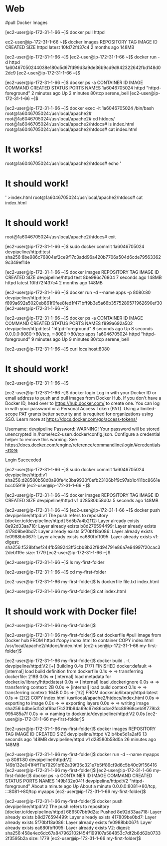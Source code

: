 # Web



#pull Docker Images

[ec2-user@ip-172-31-1-66 ~]$ docker pull httpd

ec2-user@ip-172-31-1-66 ~]$ docker images
REPOSITORY   TAG       IMAGE ID       CREATED        SIZE
httpd        latest    10fd72f437c4   2 months ago   148MB

[ec2-user@ip-172-31-1-66 ~]$ 
[ec2-user@ip-172-31-1-66 ~]$ docker run -d httpd
1a60467050244038e180d5d67fd99d3a9de36b9cd9d942322642fbd148d02dc9
[ec2-user@ip-172-31-1-66 ~]$ 

[ec2-user@ip-172-31-1-66 ~]$ docker ps -a
CONTAINER ID   IMAGE          COMMAND              CREATED          STATUS                      PORTS     NAMES
1a6046705024   httpd          "httpd-foreground"   2 minutes ago    Up 2 minutes                80/tcp    serene_bell
[ec2-user@ip-172-31-1-66 ~]$ 

[ec2-user@ip-172-31-1-66 ~]$ docker exec -it 1a6046705024 /bin/bash
root@1a6046705024:/usr/local/apache2# 
root@1a6046705024:/usr/local/apache2# cd htdocs/
root@1a6046705024:/usr/local/apache2/htdocs# ls
index.html
root@1a6046705024:/usr/local/apache2/htdocs# cat index.html 
<html><body><h1>It works!</h1></body></html>
root@1a6046705024:/usr/local/apache2/htdocs# echo '<html><body><h1>It should work!</h1></body></html>' >index.html 
root@1a6046705024:/usr/local/apache2/htdocs# cat index.html 
<html><body><h1>It should work!</h1></body></html>
root@1a6046705024:/usr/local/apache2/htdocs# exit

[ec2-user@ip-172-31-1-66 ~]$ sudo docker commit 1a6046705024 devpipeline/httpd:test
sha256:8be986c76804ef2ce9f17c3add96a420b7706a504d6cde795633629c349ef14e

[ec2-user@ip-172-31-1-66 ~]$ docker images
REPOSITORY   TAG       IMAGE ID       CREATED         SIZE
devpipeline/httpd        test    8be986c76804   7 seconds ago   148MB
httpd        latest    10fd72f437c4   2 months ago    148MB

[ec2-user@ip-172-31-1-66 ~]$ docker run -d --name apps -p 8080:80 devpipeline/httpd:test
f899a692a5020eb861f0fee8fed1f471bff9b3e5a66b3575289571962690ef30
[ec2-user@ip-172-31-1-66 ~]$ 

[ec2-user@ip-172-31-1-66 ~]$ docker ps -a
CONTAINER ID   IMAGE          COMMAND              CREATED          STATUS                      PORTS                                   NAMES
f899a692a502   devpipeline/httpd:test   "httpd-foreground"   8 seconds ago    Up 8 seconds                0.0.0.0:8080->80/tcp, :::8080->80/tcp   apps
1a6046705024   httpd          "httpd-foreground"   9 minutes ago    Up 9 minutes                80/tcp                                  serene_bell

[ec2-user@ip-172-31-1-66 ~]$ curl localhost:8080
<html><body><h1>It should work!</h1></body></html>
[ec2-user@ip-172-31-1-66 ~]$ 

[ec2-user@ip-172-31-1-66 ~]$ docker login
Log in with your Docker ID or email address to push and pull images from Docker Hub. If you don't have a Docker ID, head over to https://hub.docker.com/ to create one.
You can log in with your password or a Personal Access Token (PAT). Using a limited-scope PAT grants better security and is required for organizations using SSO. Learn more at https://docs.docker.com/go/access-tokens/

Username: devpipeline
Password: 
WARNING! Your password will be stored unencrypted in /home/ec2-user/.docker/config.json.
Configure a credential helper to remove this warning. See
https://docs.docker.com/engine/reference/commandline/login/#credentials-store

Login Succeeded


[ec2-user@ip-172-31-1-66 ~]$ sudo docker commit 1a6046705024 devpipeline/httpd:v1
sha256:d28580b58d0a90fe4c3ba9930f0efb23106b1f9c97ab1c411bc8661ebcc05919
[ec2-user@ip-172-31-1-66 ~]$ 

[ec2-user@ip-172-31-1-66 ~]$ docker images
REPOSITORY          TAG       IMAGE ID       CREATED          SIZE
devpipeline/httpd   v1        d28580b58d0a   5 seconds ago    148MB

[ec2-user@ip-172-31-1-66 ~]$ 
[ec2-user@ip-172-31-1-66 ~]$ docker push devpipeline/httpd:v1
The push refers to repository [docker.io/devpipeline/httpd]
5d5b7a4b2112: Layer already exists 
8e92d33aa718: Layer already exists 
b8d276594499: Layer already exists 
417809be0bd7: Layer already exists 
5f70bf18a086: Layer already exists 
fe0988bb067f: Layer already exists 
ea680fbff095: Layer already exists 
v1: digest: sha256:f528bfaef244fb589243ff3cbb8b32f8d94791e86a7e94997f20cac32deb119e size: 1779
[ec2-user@ip-172-31-1-66 ~]$ 

[ec2-user@ip-172-31-1-66 ~]$ ls
my-first-folder
 
[ec2-user@ip-172-31-1-66 ~]$ cd my-first-folder

[ec2-user@ip-172-31-1-66 my-first-folder]$ ls
dockerfile  file.txt  index.html

[ec2-user@ip-172-31-1-66 my-first-folder]$ cat index.html 
<html><body><h1>It should work with Docker file!</h1></body></html>
[ec2-user@ip-172-31-1-66 my-first-folder]$

[ec2-user@ip-172-31-1-66 my-first-folder]$ cat dockerfile 
#pull image from Docker hub
FROM httpd
#copy index.html to container
COPY index.html /usr/local/apache2/htdocs/index.html
[ec2-user@ip-172-31-1-66 my-first-folder]$

[ec2-user@ip-172-31-1-66 my-first-folder]$ docker build . -t devpipeline/httpd:V2
[+] Building 0.4s (7/7) FINISHED                                                                                                               docker:default
 => [internal] load build definition from dockerfile                                                                                                     0.1s
 => => transferring dockerfile: 218B                                                                                                                     0.0s
 => [internal] load metadata for docker.io/library/httpd:latest                                                                                          0.0s
 => [internal] load .dockerignore                                                                                                                        0.0s
 => => transferring context: 2B                                                                                                                          0.0s
 => [internal] load build context                                                                                                                        0.1s
 => => transferring context: 164B                                                                                                                        0.0s
 => [1/2] FROM docker.io/library/httpd:latest                                                                                                            0.1s
 => [2/2] COPY index.html /usr/local/apache2/htdocs/index.html                                                                                           0.0s
 => exporting to image                                                                                                                                   0.0s
 => => exporting layers                                                                                                                                  0.0s
 => => writing image sha256:b4be5d1a2af6baf7c231b94a69c67e86cdce2fdc89968ceb9f779b3995485a7f                                                             0.0s
 => => naming to docker.io/devpipeline/httpd:V2                                                                                                          0.0s
[ec2-user@ip-172-31-1-66 my-first-folder]$ 

[ec2-user@ip-172-31-1-66 my-first-folder]$ docker images
REPOSITORY          TAG       IMAGE ID       CREATED             SIZE
devpipeline/httpd   V2        b4be5d1a2af6   13 seconds ago      148MB
devpipeline/httpd   v1        d28580b58d0a   26 minutes ago      148MB
 
[ec2-user@ip-172-31-1-66 my-first-folder]$ docker run -d --name myapps -p 8081:80 devpipeline/httpd:V2 
149b132e041f4ff11e79291bf82a39f35c321e7b5ff86cf9d6c5b40c9f156416
[ec2-user@ip-172-31-1-66 my-first-folder]$ 
[ec2-user@ip-172-31-1-66 my-first-folder]$ docker ps -a
CONTAINER ID   IMAGE                  COMMAND              CREATED              STATUS                     PORTS                                   NAMES
149b132e041f   devpipeline/httpd:V2   "httpd-foreground"   About a minute ago   Up About a minute          0.0.0.0:8081->80/tcp, :::8081->80/tcp   myapps
[ec2-user@ip-172-31-1-66 my-first-folder]$ 

[ec2-user@ip-172-31-1-66 my-first-folder]$ docker push devpipeline/httpd:V2
The push refers to repository [docker.io/devpipeline/httpd]
686507bb9d2a: Pushed 
8e92d33aa718: Layer already exists 
b8d276594499: Layer already exists 
417809be0bd7: Layer already exists 
5f70bf18a086: Layer already exists 
fe0988bb067f: Layer already exists 
ea680fbff095: Layer already exists 
V2: digest: sha256:458e4ec6dc67a847962102f454f199107a584853c7df2b6d62b07332f3595b2a size: 1779
[ec2-user@ip-172-31-1-66 my-first-folder]$
